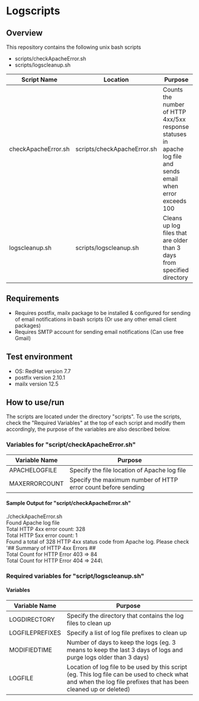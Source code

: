# Logscripts 

## Overview
This repository contains the following unix bash scripts
* scripts/checkApacheError.sh
* scripts/logscleanup.sh


Script Name         | Location                      | Purpose
--------------------|-------------------------------|-------------------
checkApacheError.sh | scripts/checkApacheError.sh   | Counts the number of HTTP 4xx/5xx response statuses in apache log file and sends email when error exceeds 100
logscleanup.sh      | scripts/logscleanup.sh        | Cleans up log files that are older than 3 days from specified directory


## Requirements
* Requires postfix, mailx package to be installed & configured for sending of email notifications in bash scripts (Or use any other email client packages)
* Requires SMTP account for sending email notifications (Can use free Gmail)

## Test environment
* OS: RedHat version 7.7
* postfix version 2.10.1
* mailx version 12.5

## How to use/run
The scripts are located under the directory "scripts". To use the scripts, check the "Required Variables" at the top of each script and modify them accordingly, the purpose of the variables are also described below.

### Variables for "script/checkApacheError.sh"
Variable Name   | Purpose            
----------------|--------------------------
APACHELOGFILE   | Specify the file location of Apache log file
MAXERRORCOUNT   | Specify the maximum number of HTTP error count before sending     

#### Sample Output for "script/checkApacheError.sh"
./checkApacheError.sh\
Found Apache log file\
Total HTTP 4xx error count: 328\
Total HTTP 5xx error count: 1\
Found a total of 328 HTTP 4xx status code from Apache log. Please check\
'## Summary of HTTP 4xx Errors ##\
Total Count for HTTP Error 403 => 84\
Total Count for HTTP Error 404 => 244\


### Required variables for "script/logscleanup.sh"
#### Variables
Variable Name   | Purpose            
----------------|--------------------------
LOGDIRECTORY    | Specify the directory that contains the log files to clean up
LOGFILEPREFIXES | Specify a list of log file prefixes to clean up 
MODIFIEDTIME    | Number of days to keep the logs (eg. 3 means to keep the last 3 days of logs and purge logs older than 3 days)
LOGFILE         | Location of log file to be used by this script (eg. This log file can be used to check what and when the log file prefixes that has been cleaned up or deleted)